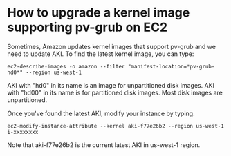 # How to upgrade a kernel image supporting pv-grub on EC2

Sometimes, Amazon updates kernel images that support pv-grub and we need to update AKI. To find the latest kernel image, you can type:

    ec2-describe-images -o amazon --filter "manifest-location=*pv-grub-hd0*" --region us-west-1

AKI with "hd0" in its name is an image for unpartitioned disk images. AKI with "hd00" in its name is for partitioned disk images. Most disk images are unpartitioned.

Once you've found the latest AKI, modify your instance by typing:

    ec2-modify-instance-attribute --kernel aki-f77e26b2 --region us-west-1 i-xxxxxxxx

Note that aki-f77e26b2 is the current latest AKI in us-west-1 region.
